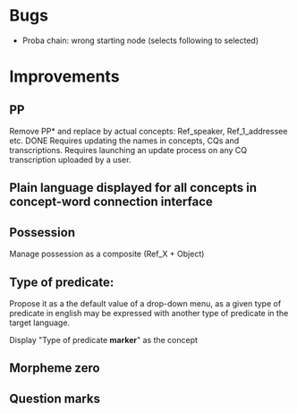 # Bugs
- Proba chain: wrong starting node (selects following to selected)


# Improvements

## PP
Remove PP* and replace by actual concepts: Ref_speaker, Ref_1_addressee etc. 
DONE Requires updating the names in concepts, CQs and transcriptions.
Requires launching an update process on any CQ transcription uploaded by a user.

## Plain language displayed for all concepts in concept-word connection interface

## Possession
Manage possession as a composite (Ref_X + Object)

## Type of predicate: 
Propose it as a the default value of a drop-down menu, as a given type of predicate in english
may be expressed with another type of predicate in the target language. 

Display "Type of predicate **marker**" as the concept



## Morpheme zero

## Question marks



